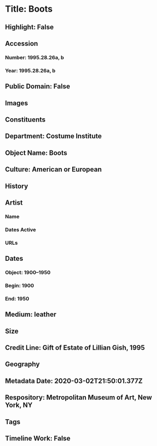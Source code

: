 # Title: Boots
## Highlight: False
## Accession
### Number: 1995.28.26a, b
### Year: 1995.28.26a, b
## Public Domain: False
## Images
## Constituents
## Department: Costume Institute
## Object Name: Boots
## Culture: American or European
## History
## Artist
### Name
### Dates Active
### URLs
## Dates
### Object: 1900–1950
### Begin: 1900
### End: 1950
## Medium: leather
## Size
## Credit Line: Gift of Estate of Lillian Gish, 1995
## Geography
## Metadata Date: 2020-03-02T21:50:01.377Z
## Respository: Metropolitan Museum of Art, New York, NY
## Tags
## Timeline Work: False